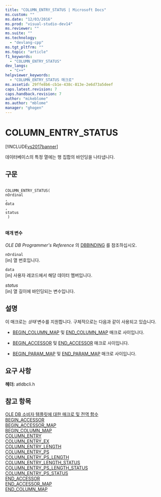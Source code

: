 ```yaml
---
title: "COLUMN_ENTRY_STATUS | Microsoft Docs"
ms.custom: ""
ms.date: "12/03/2016"
ms.prod: "visual-studio-dev14"
ms.reviewer: ""
ms.suite: ""
ms.technology: 
  - "devlang-cpp"
ms.tgt_pltfrm: ""
ms.topic: "article"
f1_keywords: 
  - "COLUMN_ENTRY_STATUS"
dev_langs: 
  - "C++"
helpviewer_keywords: 
  - "COLUMN_ENTRY_STATUS 매크로"
ms.assetid: 29ffe8b6-cb1e-438c-813e-2e6d73a5deef
caps.latest.revision: 7
caps.handback.revision: 7
author: "mikeblome"
ms.author: "mblome"
manager: "ghogen"
---
```

# COLUMN_ENTRY_STATUS
[!INCLUDE[vs2017banner](../../assembler/inline/includes/vs2017banner.md)]

데이터베이스의 특정 열에는 행 집합의 바인딩을 나타냅니다.  
  
## 구문  
  
```  
  
COLUMN_ENTRY_STATUS(  
nOrdinal  
,   
data  
,   
status  
 )  
  
```  
  
#### 매개 변수  
 *OLE DB Programmer's Reference* 의 [DBBINDING](https://msdn.microsoft.com/en-us/library/ms716845.aspx) 를 참조하십시오.  
  
 `nOrdinal`  
 \[in\] 열 번호입니다.  
  
 `data`  
 \[in\] 사용자 레코드에서 해당 데이터 멤버입니다.  
  
 *status*  
 \[in\] 열 길이에 바인딩되는 변수입니다.  
  
## 설명  
 이 매크로는 *상태* 변수를 지원합니다.  구체적으로는 다음과 같이 사용되고 있습니다.  
  
-   [BEGIN\_COLUMN\_MAP](../../data/oledb/begin-column-map.md) 및 [END\_COLUMN\_MAP](../../data/oledb/end-column-map.md) 매크로 사이입니다.  
  
-   [BEGIN\_ACCESSOR](../../data/oledb/begin-accessor.md) 및 [END\_ACCESSOR](../../data/oledb/end-accessor.md) 매크로 사이입니다.  
  
-   [BEGIN\_PARAM\_MAP](../../data/oledb/begin-param-map.md) 및 [END\_PARAM\_MAP](../../data/oledb/end-param-map.md) 매크로 사이입니다.  
  
## 요구 사항  
 **헤더:** atldbcli.h  
  
## 참고 항목  
 [OLE DB 소비자 템플릿에 대한 매크로 및 전역 함수](../../data/oledb/macros-and-global-functions-for-ole-db-consumer-templates.md)   
 [BEGIN\_ACCESSOR](../../data/oledb/begin-accessor.md)   
 [BEGIN\_ACCESSOR\_MAP](../../data/oledb/begin-accessor-map.md)   
 [BEGIN\_COLUMN\_MAP](../../data/oledb/begin-column-map.md)   
 [COLUMN\_ENTRY](../../data/oledb/column-entry.md)   
 [COLUMN\_ENTRY\_EX](../../data/oledb/column-entry-ex.md)   
 [COLUMN\_ENTRY\_LENGTH](../../data/oledb/column-entry-length.md)   
 [COLUMN\_ENTRY\_PS](../../data/oledb/column-entry-ps.md)   
 [COLUMN\_ENTRY\_PS\_LENGTH](../../data/oledb/column-entry-ps-length.md)   
 [COLUMN\_ENTRY\_LENGTH\_STATUS](../../data/oledb/column-entry-length-status.md)   
 [COLUMN\_ENTRY\_PS\_LENGTH\_STATUS](../../data/oledb/column-entry-ps-length-status.md)   
 [COLUMN\_ENTRY\_PS\_STATUS](../../data/oledb/column-entry-ps-status.md)   
 [END\_ACCESSOR](../../data/oledb/end-accessor.md)   
 [END\_ACCESSOR\_MAP](../../data/oledb/end-accessor-map.md)   
 [END\_COLUMN\_MAP](../../data/oledb/end-column-map.md)